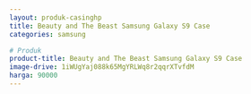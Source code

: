 ```yaml
---
layout: produk-casinghp
title: Beauty and The Beast Samsung Galaxy S9 Case
categories: samsung

# Produk
product-title: Beauty and The Beast Samsung Galaxy S9 Case
image-drive: 1iWUgYaj088k65MgYRLWq8r2qqrXTvfdM
harga: 90000
---
```

